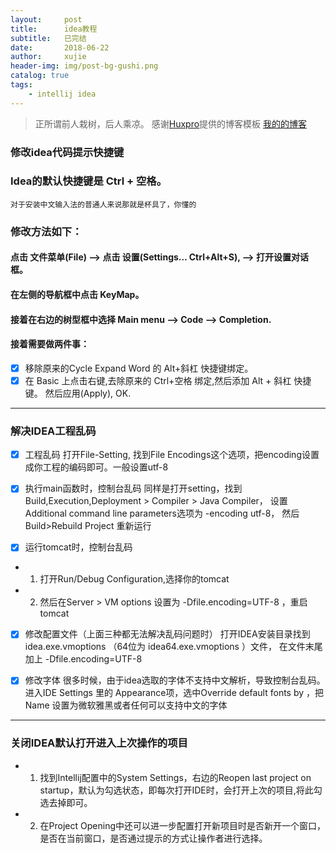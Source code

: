 ```yaml
---
layout:     post
title:      idea教程
subtitle:   已完结
date:       2018-06-22
author:     xujie
header-img: img/post-bg-gushi.png
catalog: true
tags:
    - intellij idea
---
```


> 正所谓前人栽树，后人乘凉。
> 感谢[Huxpro](https://github.com/huxpro)提供的博客模板
> [我的的博客](http://my.happy-coding.cn)

### **修改idea代码提示快捷键**
### Idea的默认快捷键是 Ctrl + 空格。
`对于安装中文输入法的普通人来说那就是杯具了，你懂的`

### 修改方法如下：
#### 点击 文件菜单(File) –> 点击 设置(Settings… Ctrl+Alt+S), –> 打开设置对话框。
#### 在左侧的导航框中点击 KeyMap。 
#### 接着在右边的树型框中选择 Main menu –> Code –> Completion. 
#### 接着需要做两件事： 
- [x] 移除原来的Cycle Expand Word 的 Alt+斜杠 快捷键绑定。 
- [x] 在 Basic 上点击右键,去除原来的 Ctrl+空格 绑定,然后添加 Alt + 斜杠 快捷键。
然后应用(Apply), OK.
---


### **解决IDEA工程乱码**
- [x] 工程乱码
打开File-Setting, 找到File Encodings这个选项，把encoding设置成你工程的编码即可。一般设置utf-8

- [x] 执行main函数时，控制台乱码
同样是打开setting，找到 Build,Execution,Deployment > Compiler > Java Compiler， 设置 Additional command line parameters选项为 -encoding utf-8，
然后Build>Rebuild Project  重新运行

- [x] 运行tomcat时，控制台乱码
- 1) 打开Run/Debug Configuration,选择你的tomcat
- 2) 然后在Server > VM options 设置为 -Dfile.encoding=UTF-8 ，重启tomcat

- [x] 修改配置文件（上面三种都无法解决乱码问题时）
打开IDEA安装目录找到 idea.exe.vmoptions （64位为 idea64.exe.vmoptions ）文件， 在文件末尾加上
-Dfile.encoding=UTF-8

- [x] 修改字体
很多时候，由于idea选取的字体不支持中文解析，导致控制台乱码。
进入IDE Settings 里的 Appearance项，选中Override default fonts by ，把 Name 设置为微软雅黑或者任何可以支持中文的字体
---
### **关闭IDEA默认打开进入上次操作的项目**
- 1) 找到Intellij配置中的System Settings，右边的Reopen last project on startup，默认为勾选状态，即每次打开IDE时，会打开上次的项目,将此勾选去掉即可。
- 2) 在Project Opening中还可以进一步配置打开新项目时是否新开一个窗口，
是否在当前窗口，是否通过提示的方式让操作者进行选择。 
